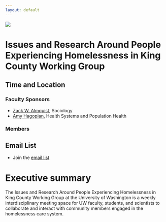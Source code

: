 ```yaml
---
layout: default
---
```


<img src="{{ site.url }}{{ site.baseurl }}/assets/img/eScience.png">


# Issues and Research Around People Experiencing Homelessness in King County Working Group

## Time and Location

### Faculty Sponsors

* [Zack W. Almquist](https://depts.washington.edu/zalmquist), Sociology
* [Amy Hagopian](https://sph.washington.edu/sph-profiles/faculty-profiles/amy-hagopian), Health Systems and Population Health

### Members

## Email List 

* Join the [email list](https://lists.uw.edu/postorius/lists/kcpehworkinggroup.lists.uw.edu/)

# Executive summary

The Issues and Research Around People Experiencing Homelessness in King County Working Group at the University of Washington is a weekly interdisciplinary meeting space for UW faculty, students, and scientists to collaborate and interact with community members engaged in the homelessness care system.
